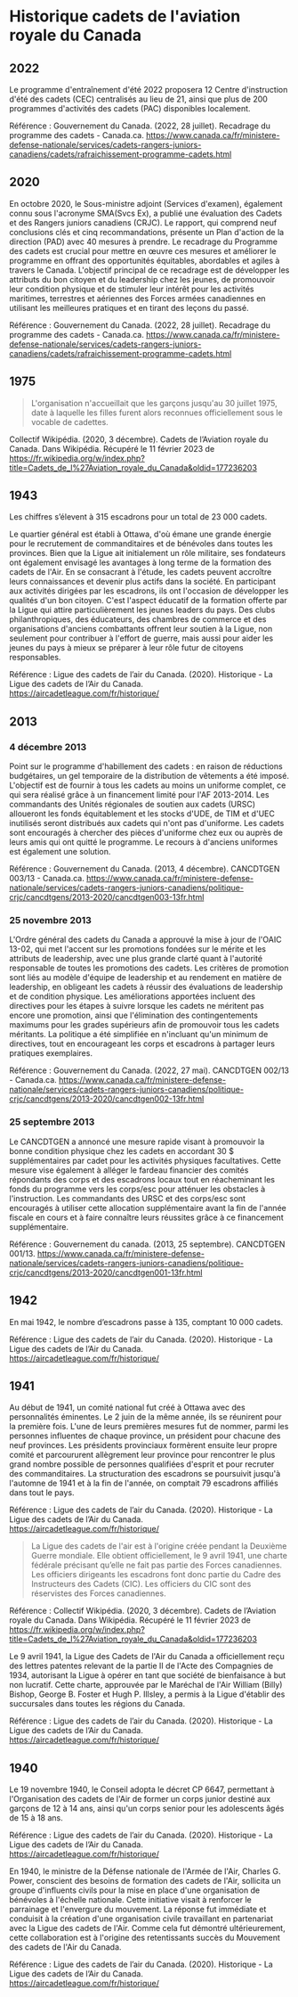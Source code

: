 # Historique cadets de l'aviation royale du Canada

## 2022
Le programme d'entraînement d'été 2022 proposera 12 Centre d'instruction d'été des cadets (CEC) centralisés au lieu de 21, ainsi que plus de 200 programmes d'activités des cadets (PAC) disponibles localement.

Référence : Gouvernement du Canada. (2022, 28 juillet). Recadrage du programme des cadets - Canada.ca. https://www.canada.ca/fr/ministere-defense-nationale/services/cadets-rangers-juniors-canadiens/cadets/rafraichissement-programme-cadets.html

## 2020

En octobre 2020, le Sous-ministre adjoint (Services d'examen), également connu sous l'acronyme SMA(Svcs Ex), a publié une évaluation des Cadets et des Rangers juniors canadiens (CRJC). Le rapport, qui comprend neuf conclusions clés et cinq recommandations, présente un Plan d'action de la direction (PAD) avec 40 mesures à prendre. Le recadrage du Programme des cadets est crucial pour mettre en œuvre ces mesures et améliorer le programme en offrant des opportunités équitables, abordables et agiles à travers le Canada. L'objectif principal de ce recadrage est de développer les attributs du bon citoyen et du leadership chez les jeunes, de promouvoir leur condition physique et de stimuler leur intérêt pour les activités maritimes, terrestres et aériennes des Forces armées canadiennes en utilisant les meilleures pratiques et en tirant des leçons du passé.

Référence : Gouvernement du Canada. (2022, 28 juillet). Recadrage du programme des cadets - Canada.ca. https://www.canada.ca/fr/ministere-defense-nationale/services/cadets-rangers-juniors-canadiens/cadets/rafraichissement-programme-cadets.html


## 1975
> L'organisation n'accueillait que les garçons jusqu'au 30 juillet 1975, date à laquelle les filles furent alors reconnues officiellement sous le vocable de cadettes. 

Collectif Wikipédia. (2020, 3 décembre). Cadets de l’Aviation royale du Canada. Dans Wikipédia. Récupéré le 11 février 2023 de https://fr.wikipedia.org/w/index.php?title=Cadets_de_l%27Aviation_royale_du_Canada&oldid=177236203

## 1943

Les chiffres s’élevent à 315 escadrons pour un total de 23 000 cadets.

Le quartier général est établi à Ottawa, d'où émane une grande énergie pour le recrutement de commanditaires et de bénévoles dans toutes les provinces. Bien que la Ligue ait initialement un rôle militaire, ses fondateurs ont également envisagé les avantages à long terme de la formation des cadets de l'Air. En se consacrant à l'étude, les cadets peuvent accroître leurs connaissances et devenir plus actifs dans la société. En participant aux activités dirigées par les escadrons, ils ont l'occasion de développer les qualités d'un bon citoyen. C'est l'aspect éducatif de la formation offerte par la Ligue qui attire particulièrement les jeunes leaders du pays. Des clubs philanthropiques, des éducateurs, des chambres de commerce et des organisations d'anciens combattants offrent leur soutien à la Ligue, non seulement pour contribuer à l'effort de guerre, mais aussi pour aider les jeunes du pays à mieux se préparer à leur rôle futur de citoyens responsables.

Référence : Ligue des cadets de l’air du Canada. (2020). Historique - La Ligue des cadets de l’Air du Canada. https://aircadetleague.com/fr/historique/

## 2013

### 4 décembre 2013

Point sur le programme d'habillement des cadets : en raison de réductions budgétaires, un gel temporaire de la distribution de vêtements a été imposé. L'objectif est de fournir à tous les cadets au moins un uniforme complet, ce qui sera réalisé grâce à un financement limité pour l'AF 2013-2014. Les commandants des Unités régionales de soutien aux cadets (URSC) alloueront les fonds équitablement et les stocks d'UDE, de TIM et d'UEC inutilisés seront distribués aux cadets qui n'ont pas d'uniforme. Les cadets sont encouragés à chercher des pièces d'uniforme chez eux ou auprès de leurs amis qui ont quitté le programme. Le recours à d'anciens uniformes est également une solution.

Référence : Gouvernement du Canada. (2013, 4 décembre). CANCDTGEN 003/13 - Canada.ca. https://www.canada.ca/fr/ministere-defense-nationale/services/cadets-rangers-juniors-canadiens/politique-crjc/cancdtgens/2013-2020/cancdtgen003-13fr.html

### 25 novembre 2013

L'Ordre général des cadets du Canada a approuvé la mise à jour de l'OAIC 13-02, qui met l'accent sur les promotions fondées sur le mérite et les attributs de leadership, avec une plus grande clarté quant à l'autorité responsable de toutes les promotions des cadets. Les critères de promotion sont liés au modèle d'équipe de leadership et au rendement en matière de leadership, en obligeant les cadets à réussir des évaluations de leadership et de condition physique. Les améliorations apportées incluent des directives pour les étapes à suivre lorsque les cadets ne méritent pas encore une promotion, ainsi que l'élimination des contingentements maximums pour les grades supérieurs afin de promouvoir tous les cadets méritants. La politique a été simplifiée en n'incluant qu'un minimum de directives, tout en encourageant les corps et escadrons à partager leurs pratiques exemplaires.

Référence : Gouvernement du Canada. (2022, 27 mai). CANCDTGEN 002/13 - Canada.ca. https://www.canada.ca/fr/ministere-defense-nationale/services/cadets-rangers-juniors-canadiens/politique-crjc/cancdtgens/2013-2020/cancdtgen002-13fr.html

### 25 septembre 2013

Le CANCDTGEN a annoncé une mesure rapide visant à promouvoir la bonne condition physique chez les cadets en accordant 30 $ supplémentaires par cadet pour les activités physiques facultatives. Cette mesure vise également à alléger le fardeau financier des comités répondants des corps et des escadrons locaux tout en réacheminant les fonds du programme vers les corps/esc pour atténuer les obstacles à l'instruction. Les commandants des URSC et des corps/esc sont encouragés à utiliser cette allocation supplémentaire avant la fin de l'année fiscale en cours et à faire connaître leurs réussites grâce à ce financement supplémentaire.

Référence : Gouvernement du canada. (2013, 25 septembre). CANCDTGEN 001/13. https://www.canada.ca/fr/ministere-defense-nationale/services/cadets-rangers-juniors-canadiens/politique-crjc/cancdtgens/2013-2020/cancdtgen001-13fr.html


## 1942

En mai 1942, le nombre d’escadrons passe à 135, comptant 10 000 cadets.

Référence : Ligue des cadets de l’air du Canada. (2020). Historique - La Ligue des cadets de l’Air du Canada. https://aircadetleague.com/fr/historique/

## 1941

Au début de 1941, un comité national fut créé à Ottawa avec des personnalités éminentes. Le 2 juin de la même année, ils se réunirent pour la première fois. L'une de leurs premières mesures fut de nommer, parmi les personnes influentes de chaque province, un président pour chacune des neuf provinces. Les présidents provinciaux formèrent ensuite leur propre comité et parcoururent allègrement leur province pour rencontrer le plus grand nombre possible de personnes qualifiées d'esprit et pour recruter des commanditaires. La structuration des escadrons se poursuivit jusqu'à l'automne de 1941 et à la fin de l'année, on comptait 79 escadrons affiliés dans tout le pays.

Référence : Ligue des cadets de l’air du Canada. (2020). Historique - La Ligue des cadets de l’Air du Canada. https://aircadetleague.com/fr/historique/

> La Ligue des cadets de l'air est à l'origine créée pendant la Deuxième Guerre mondiale. Elle obtient officiellement, le 9 avril 1941, une charte fédérale précisant qu’elle ne fait pas partie des Forces canadiennes. Les officiers dirigeants les escadrons font donc partie du Cadre des Instructeurs des Cadets (CIC). Les officiers du CIC sont des réservistes des Forces canadiennes. 

Référence : Collectif Wikipédia. (2020, 3 décembre). Cadets de l’Aviation royale du Canada. Dans Wikipédia. Récupéré le 11 février 2023 de https://fr.wikipedia.org/w/index.php?title=Cadets_de_l%27Aviation_royale_du_Canada&oldid=177236203

Le 9 avril 1941, la Ligue des Cadets de l'Air du Canada a officiellement reçu des lettres patentes relevant de la partie II de l'Acte des Compagnies de 1934, autorisant la Ligue à opérer en tant que société de bienfaisance à but non lucratif. Cette charte, approuvée par le Maréchal de l'Air William (Billy) Bishop, George B. Foster et Hugh P. Illsley, a permis à la Ligue d'établir des succursales dans toutes les régions du Canada.

Référence : Ligue des cadets de l’air du Canada. (2020). Historique - La Ligue des cadets de l’Air du Canada. https://aircadetleague.com/fr/historique/

## 1940

Le 19 novembre 1940, le Conseil adopta le décret CP 6647, permettant à l'Organisation des cadets de l'Air de former un corps junior destiné aux garçons de 12 à 14 ans, ainsi qu'un corps senior pour les adolescents âgés de 15 à 18 ans.

Référence : Ligue des cadets de l’air du Canada. (2020). Historique - La Ligue des cadets de l’Air du Canada. https://aircadetleague.com/fr/historique/

En 1940, le ministre de la Défense nationale de l'Armée de l'Air, Charles G. Power, conscient des besoins de formation des cadets de l'Air, sollicita un groupe d'influents civils pour la mise en place d'une organisation de bénévoles à l'échelle nationale. Cette initiative visait à renforcer le parrainage et l'envergure du mouvement. La réponse fut immédiate et conduisit à la création d'une organisation civile travaillant en partenariat avec la Ligue des cadets de l'Air. Comme cela fut démontré ultérieurement, cette collaboration est à l'origine des retentissants succès du Mouvement des cadets de l'Air du Canada.

Référence : Ligue des cadets de l’air du Canada. (2020). Historique - La Ligue des cadets de l’Air du Canada. https://aircadetleague.com/fr/historique/
